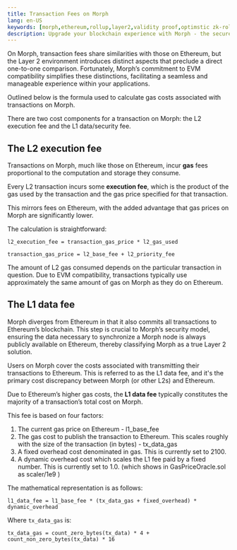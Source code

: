 ```yaml
---
title: Transaction Fees on Morph
lang: en-US
keywords: [morph,ethereum,rollup,layer2,validity proof,optimstic zk-rollup]
description: Upgrade your blockchain experience with Morph - the secure decentralized, cost0efficient, and high-performing optimstic zk-rollup solution. Try it now!
---
```


On Morph, transaction fees share similarities with those on Ethereum, but the Layer 2 environment introduces distinct aspects that preclude a direct one-to-one comparison. Fortunately, Morph’s commitment to EVM compatibility simplifies these distinctions, facilitating a seamless and manageable experience within your applications.

Outlined below is the formula used to calculate gas costs associated with transactions on Morph.

There are two cost components for a transaction on Morph: the L2 execution fee and the L1 data/security fee.


<!--You can also [use our SDK]() to calculate those costs for you. -->


## The L2 execution fee

Transactions on Morph, much like those on Ethereum, incur **gas** fees proportional to the computation and storage they consume.

Every L2 transaction incurs some **execution fee**, which is the product of the gas used by the transaction and the gas price specified for that transaction.

This mirrors fees on  Ethereum, with the added advantage that gas prices on Morph are significantly lower.

The calculation is straightforward:

```
l2_execution_fee = transaction_gas_price * l2_gas_used

transaction_gas_price = l2_base_fee + l2_priority_fee

```

The amount of L2 gas consumed depends on the particular transaction in question. Due to EVM compatibility, transactions typically use approximately the same amount of gas on Morph as they do on Ethereum.


## The L1 data fee

Morph diverges from Ethereum in that it also commits all transactions to Ethereum’s blockchain. This step is crucial to Morph’s security model, ensuring the data necessary to synchronize a Morph node is always publicly available on Ethereum, thereby classifying Morph as a true Layer 2 solution.

Users on Morph cover the costs associated with transmitting their transactions to Ethereum. This is referred to as the L1 data fee, and it's the primary cost discrepancy between Morph (or other L2s) and Ethereum.

Due to Ethereum’s higher gas costs, the **L1 data fee** typically constitutes the majority of a transaction’s total cost on Morph.


This fee is based on four factors:

1. The current gas price on Ethereum - l1_base_fee
2. The gas cost to publish the transaction to Ethereum. This scales roughly with the size of the transaction (in bytes) - tx_data_gas
3. A fixed overhead cost denominated in gas. This is currently set to 2100.
4. A dynamic overhead cost which scales the L1 fee paid by a fixed number. This is currently set to 1.0. (which shows in GasPriceOracle.sol as scaler/1e9 )

The mathematical representation is as follows:

```
l1_data_fee = l1_base_fee * (tx_data_gas + fixed_overhead) * dynamic_overhead
```

Where `tx_data_gas` is:

```
tx_data_gas = count_zero_bytes(tx_data) * 4 + count_non_zero_bytes(tx_data) * 16
```

